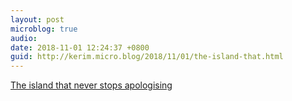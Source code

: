 ```yaml
---
layout: post
microblog: true
audio: 
date: 2018-11-01 12:24:37 +0800
guid: http://kerim.micro.blog/2018/11/01/the-island-that.html
---
```

[The island that never stops apologising](http://www.bbc.com/travel/story/20181031-the-island-that-never-stops-apologising?fbclid=IwAR1fe9kfL4WRTcIGrLcXIWwks3mjRH_5dkDoj2xZ53YLKVZc4ira5QxV2Jo)
